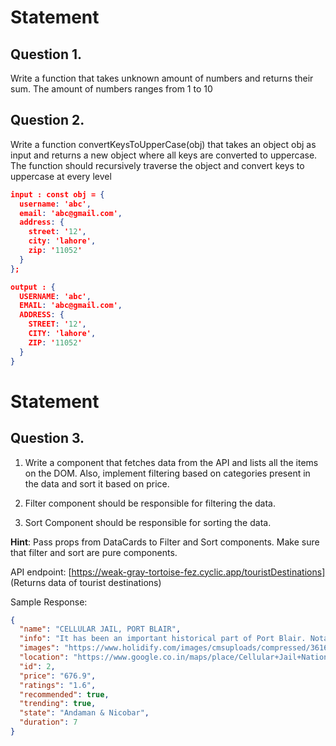 # Statement

## Question 1.

Write a function that takes unknown amount of numbers and returns their sum. The amount of numbers ranges from 1 to 10

## Question 2.
Write a function convertKeysToUpperCase(obj) that takes an object obj as input and returns a new object where all keys are converted to uppercase. The function should recursively traverse the object and convert keys to uppercase at every level
```json
input : const obj = {
  username: 'abc',
  email: 'abc@gmail.com',
  address: {
    street: '12',
    city: 'lahore',
    zip: '11052'
  }
};

output : {
  USERNAME: 'abc',
  EMAIL: 'abc@gmail.com',
  ADDRESS: {
    STREET: '12',
    CITY: 'lahore',
    ZIP: '11052'
  }
}
```

# Statement

## Question 3.

1. Write a component that fetches data from the API and lists all the items on the DOM. Also, implement filtering based on categories present in the data and sort it based on price.
2. Filter component should be responsible for filtering the data.

3. Sort Component should be responsible for sorting the data.

**Hint**: Pass props from DataCards to Filter and Sort components. Make sure that filter and sort are pure components.

API endpoint: [https://weak-gray-tortoise-fez.cyclic.app/touristDestinations] (Returns data of tourist destinations)

Sample Response:

```json
{
  "name": "CELLULAR JAIL, PORT BLAIR",
  "info": "It has been an important historical part of Port Blair. Notable freedom fighters such as Veer Savarkar, Jogendra Shukla, Batukeshwar Dutt, and Babarao Savarkar were some of the inmates here. Don’t miss the light and sound show (Monday, Wednesday, and Friday) when you visit Cellular Jail.",
  "images": "https://www.holidify.com/images/cmsuploads/compressed/3616_20190213160612jpg",
  "location": "https://www.google.co.in/maps/place/Cellular+Jail+National+Monument/@11.6738247479768,15z/data=!4m2!3m1!1s0x0:0x616a8c6623fdba3f?ved=2ahUKEwihqtPEuvPlAhU4IbcAHThdBsAQ_BIwJnoECA4QCA",
  "id": 2,
  "price": "676.9",
  "ratings": "1.6",
  "recommended": true,
  "trending": true,
  "state": "Andaman & Nicobar",
  "duration": 7
}
```
